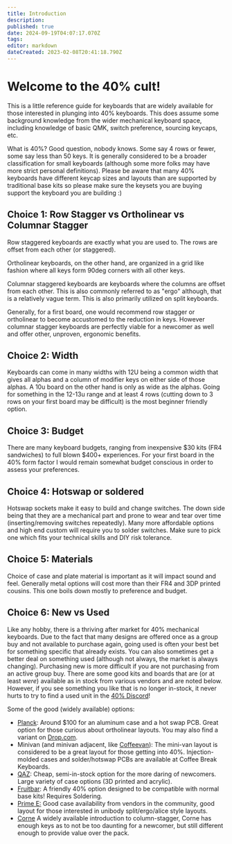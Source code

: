 ```yaml
---
title: Introduction
description: 
published: true
date: 2024-09-19T04:07:17.070Z
tags: 
editor: markdown
dateCreated: 2023-02-08T20:41:18.790Z
---
```


# Welcome to the 40% cult!

This is a little reference guide for keyboards that are widely available for those interested in plunging into 40% keyboards. This does assume some background knowledge from the wider mechanical keyboard space, including knowledge of basic QMK, switch preference, sourcing keycaps, etc.

What is 40%? Good question, nobody knows. Some say 4 rows or fewer, some say less than 50 keys. It is generally considered to be a broader classification for small keyboards (although some more folks may have more strict personal definitions). Please be aware that many 40% keyboards have different keycap sizes and layouts than are supported by traditional base kits so please make sure the keysets you are buying support the keyboard you are building :)

## Choice 1: Row Stagger vs Ortholinear vs Columnar Stagger

Row staggered keyboards are exactly what you are used to. The rows are offset from each other (or staggered). 

Ortholinear keyboards, on the other hand, are organized in a grid like fashion where all keys form 90deg corners with all other keys. 

Columnar staggered keyboards are keyboards where the columns are offset from each other. This is also commonly referred to as "ergo" although, that is a relatively vague term. This is also primarily utilized on split keyboards. 

Generally, for a first board, one would recommend row stagger or ortholinear to become accustomed to the reduction in keys. However columnar stagger keyboards are perfectly viable for a newcomer as well and offer other, unproven, ergonomic benefits.

## Choice 2: Width

Keyboards can come in many widths with 12U being a common width that gives all alphas and a column of modifier keys on either side of those alphas. A 10u board on the other hand is only as wide as the alphas. Going for something in the 12-13u range and at least 4 rows (cutting down to 3 rows on your first board may be difficult) is the most beginner friendly option.

## Choice 3: Budget

There are many keyboard budgets, ranging from inexpensive $30 kits (FR4 sandwiches) to full blown $400+ experiences. For your first board in the 40% form factor I would remain somewhat budget conscious in order to assess your preferences.

## Choice 4: Hotswap or soldered

Hotswap sockets make it easy to build and change switches. The down side being that they are a mechanical part and prone to wear and tear over time (inserting/removing switches repeatedly). Many more affordable options and high end custom will require you to solder switches. Make sure to pick one which fits your technical skills and DIY risk tolerance.

## Choice 5: Materials

Choice of case and plate material is important as it will impact sound and feel. Generally metal options will cost more than their FR4 and 3DP printed cousins. This one boils down mostly to preference and budget.

## Choice 6: New vs Used

Like any hobby, there is a thriving after market for 40% mechanical keyboards. Due to the fact that many designs are offered once as a group buy and not available to purchase again, going used is often your best bet for something specific that already exists. You can also sometimes get a better deal on something used (although not always, the market is always changing). Purchasing new is more difficult if you are not purchasing from an active group buy. There are some good kits and boards that are (or at least *were*) available as in stock from various vendors and are noted below. However, if you see something you like that is no longer in-stock, it never hurts to try to find a used unit in the [40% Discord](https://discord.gg/40percent)!

Some of the good (widely available) options:

*   [Planck](https://wiki.40percent.app/en/Boards/Planck): Around $100 for an aluminum case and a hot swap PCB. Great option for those curious about ortholinear layouts. You may also find a variant on [Drop.com](https://drop.com/buy/planck-mechanical-keyboard).
*   Minivan (and minivan adjacent, like [Coffeevan](https://www.cbkbd.com/product/minivan-kits)): The mini-van layout is considered to be a great layout for those getting into 40%. Injection-molded cases and solder/hotswap PCBs are available at Coffee Break Keyboards.
*   [QAZ](https://wiki.40percent.app/en/Boards/QAZ): Cheap, semi-in-stock option for the more daring of newcomers. Large variety of case options (3D printed and acrylic).
*  	[Fruitbar](https://customkbd.com/products/fruitbar-r2?variant=44302706540768): A friendly 40% option designed to be compatible with normal base kits! Requires Soldering.
*   [Prime E:](https://www.primekb.com/products/prime_e-rev-2-pcb) Good case availability from vendors in the community, good layout for those interested in unibody split/ergo/alice style layouts.
*   [Corne](/boards/corne) A widely available introduction to column-stagger, Corne has enough keys as to not be too daunting for a newcomer, but still different enough to provide value over the pack.